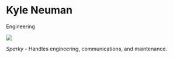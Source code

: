 # Kyle Neuman

Engineering

![](https://www.govconwire.com/wp-content/uploads/2020/06/a0If300000MGo0wEAD-neuman_kyle_20200619.png)

*Sparky* - Handles engineering, communications, and maintenance.
